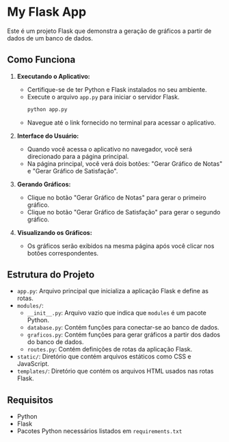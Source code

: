 # My Flask App

Este é um projeto Flask que demonstra a geração de gráficos a partir de dados de um banco de dados.

## Como Funciona

1. **Executando o Aplicativo:**
   - Certifique-se de ter Python e Flask instalados no seu ambiente.
   - Execute o arquivo `app.py` para iniciar o servidor Flask.
     ```bash
     python app.py
     ```
   - Navegue até o link fornecido no terminal para acessar o aplicativo.

2. **Interface do Usuário:**
   - Quando você acessa o aplicativo no navegador, você será direcionado para a página principal.
   - Na página principal, você verá dois botões: "Gerar Gráfico de Notas" e "Gerar Gráfico de Satisfação".

3. **Gerando Gráficos:**
   - Clique no botão "Gerar Gráfico de Notas" para gerar o primeiro gráfico.
   - Clique no botão "Gerar Gráfico de Satisfação" para gerar o segundo gráfico.

4. **Visualizando os Gráficos:**
   - Os gráficos serão exibidos na mesma página após você clicar nos botões correspondentes.

## Estrutura do Projeto

- `app.py`: Arquivo principal que inicializa a aplicação Flask e define as rotas.
- `modules/`:
  - `__init__.py`: Arquivo vazio que indica que `modules` é um pacote Python.
  - `database.py`: Contém funções para conectar-se ao banco de dados.
  - `graficos.py`: Contém funções para gerar gráficos a partir dos dados do banco de dados.
  - `routes.py`: Contém definições de rotas da aplicação Flask.
- `static/`: Diretório que contém arquivos estáticos como CSS e JavaScript.
- `templates/`: Diretório que contém os arquivos HTML usados nas rotas Flask.

## Requisitos

- Python
- Flask
- Pacotes Python necessários listados em `requirements.txt`
